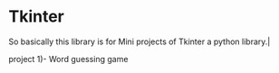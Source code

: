 # Tkinter
So basically this library is for Mini projects of Tkinter a python library.| 

project 1)- Word guessing game
